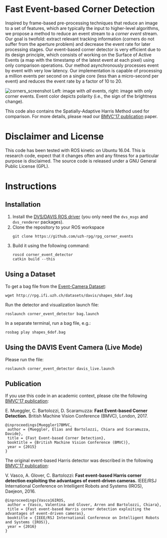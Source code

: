 # Fast Event-based Corner Detection
Inspired by frame-based pre-processing techniques that reduce an image to a set of features, which are typically the input to higher-level algorithms, we propose a method to reduce an event stream to a *corner event* stream.
Our goal is twofold: extract relevant tracking information (corners do not suffer from the aperture problem) and decrease the event rate for later processing stages.
Our event-based corner detector is very efficient due to its design principle, which consists of working on the Surface of Active Events (a map with the timestamp of the latest event at each pixel) using only comparison operations.
Our method asynchronously processes event by event with very low latency.
Our implementation is capable of processing a million events per second on a single core (less than a micro-second per event) and reduces the event rate by a factor of 10 to 20.

![corners_screenshot](https://user-images.githubusercontent.com/670994/33142309-4425645e-cfb6-11e7-9851-ab886707adb2.png)
Left: image with *all* events, right: image with only corner events. Event color depicts polarity (i.e., the sign of the brightness change).

This code also contains the Spatially-Adaptive Harris Method used for comparison.
For more details, please read our [BMVC'17 publication](http://rpg.ifi.uzh.ch/docs/BMVC17_Mueggler.pdf) paper.


# Disclaimer and License
This code has been tested with ROS kinetic on Ubuntu 16.04.
This is research code, expect that it changes often and any fitness for a particular purpose is disclaimed.
The source code is released under a GNU General Public License (GPL).


# Instructions
## Installation
1. Install the [DVS/DAVIS ROS driver](https://github.com/uzh-rpg/rpg_dvs_ros) (you only need the `dvs_msgs` and `dvs_renderer` packages).
2. Clone the repository to your ROS workspace
    ```
    git clone https://github.com/uzh-rpg/rpg_corner_events
    ```
3. Build it using the following command:
    ```
    roscd corner_event_detector
    catkin build --this
    ```

## Using a Dataset
To get a bag file from the [Event-Camera Dataset](http://rpg.ifi.uzh.ch/davis_data.html):
```
wget http://rpg.ifi.uzh.ch/datasets/davis/shapes_6dof.bag
```

Run the detector and visualization launch file:
```
roslaunch corner_event_detector bag.launch
```

In a separate terminal, run a bag file, e.g.:
```
rosbag play shapes_6dof.bag
```

## Using the DAVIS Event Camera (Live Mode)
Please run the file:
```
roslaunch corner_event_detector davis_live.launch
```

## Publication

If you use this code in an academic context, please cite the following [BMVC'17 publication](http://rpg.ifi.uzh.ch/docs/BMVC17_Mueggler.pdf):

E. Mueggler, C. Bartolozzi, D. Scaramuzza:
**Fast Event-based Corner Detection.**
British Machine Vision Conference (BMVC), London, 2017.

    @inproceedings{Mueggler17BMVC,
     author = {Mueggler, Elias and Bartolozzi, Chiara and Scaramuzza, Davide},
     title = {Fast Event-based Corner Detection},
     booktitle = {British Machine Vision Conference (BMVC)},
     year = {2015}
    }


The original event-based Harris detector was described in the following [BMVC'17 publication](http://ieeexplore.ieee.org/document/7759610/):

V. Vasco, A. Glover, C. Bartolozzi:
**Fast event-based Harris corner detection exploiting the advantages of event-driven cameras.**
IEEE/RSJ International Conference on Intelligent Robots and Systems (IROS), Daejeon, 2016.

    @inproceedings{Vasco16IROS,
     author = {Vasco, Valentina and Glover, Arren and Bartolozzi, Chiara},
     title = {Fast event-based Harris corner detection exploiting the advantages of event-driven cameras},
     booktitle = {IEEE/RSJ International Conference on Intelligent Robots and Systems (IROS)},
     year = {2016}
    }

